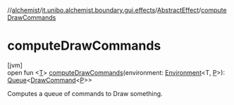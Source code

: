 //[alchemist](../../../index.md)/[it.unibo.alchemist.boundary.gui.effects](../index.md)/[AbstractEffect](index.md)/[computeDrawCommands](compute-draw-commands.md)

# computeDrawCommands

[jvm]\
open fun <[T](compute-draw-commands.md)> [computeDrawCommands](compute-draw-commands.md)(environment: [Environment](../../it.unibo.alchemist.model.interfaces/-environment/index.md)<T, [P](../../it.unibo.alchemist.boundary.monitor/-f-x-step-monitor/index.md)>): [Queue](https://docs.oracle.com/javase/8/docs/api/java/util/Queue.html)<[DrawCommand](../../it.unibo.alchemist.boundary.interfaces/-draw-command/index.md)<[P](../../it.unibo.alchemist.boundary.monitor/-f-x-step-monitor/index.md)>>

Computes a queue of commands to Draw something.
